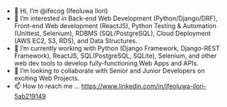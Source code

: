 - 👋 Hi, I’m @ifecog (Ifeoluwa Ilori)
- 👀 I’m interested in Back-end Web Development (Python/Django/DRF), Front-end Web development (ReactJS), Python Testing & Automation (Unittest, Selenium), RDBMS (SQL/PostgreSQL), Cloud Deployment (AWS EC2, S3, RDS), and Data Structures.
- 🌱 I’m currently working with Python (Django Framework, Django-REST Framework), ReactJS, SQL(PostgreSQL, SQLite), Selenium, and other web dev tools to develop fully-functioning Web Apps and APIs.
- 💞️ I’m looking to collaborate with Senior and Junior Developers on exciting Web Projects.
- 📫 How to reach me ... https://www.linkedin.com/in/ifeoluwa-ilori-5ab219149

<!---
ifecog/ifecog is a ✨ special ✨ repository because its `README.md` (this file) appears on your GitHub profile.
You can click the Preview link to take a look at your changes.
--->
